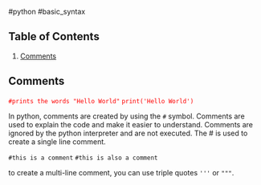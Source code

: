 #python #basic_syntax 

## Table of Contents
1. [Comments](#Comments)

## Comments
<font color="#ff0000">`#prints the words "Hello World"`</font>
<font color="#ff0000">`print('Hello World')`</font>

In python, comments are created by using the `#` symbol. Comments are used to explain the code and make it easier to understand. Comments are ignored by the python interpreter and are not executed. The # is used to create a single line comment.

`#this is a comment`
`#this is also a comment`

 to create a multi-line comment, you can use triple quotes `'''` or `"""`. 


